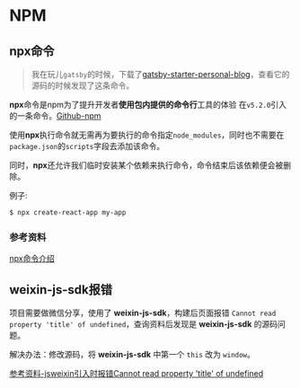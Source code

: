 # NPM



## npx命令

> 我在玩儿`gatsby`的时候，下载了[gatsby-starter-personal-blog](https://github.com/greglobinski/gatsby-starter-personal-blog)，查看它的源码的时候发现了这条命令。

**npx**命令是npm为了提升开发者**使用包内提供的命令行**工具的体验 在`v5.2.0`引入的一条命令。[Github-npm](https://github.com/npm/npm/releases/tag/v5.2.0)

使用**npx**执行命令就无需再为要执行的命令指定`node_modules`，同时也不需要在`package.json`的`scripts`字段去添加该命令。

同时，**npx**还允许我们临时安装某个依赖来执行命令，命令结束后该依赖便会被删除。

例子:

``` bash
$ npx create-react-app my-app
```

### 参考资料

[npx命令介绍](https://segmentfault.com/a/1190000012974903)



## weixin-js-sdk报错

项目需要做微信分享，使用了 **weixin-js-sdk**，构建后页面报错 `Cannot read property 'title' of undefined`，查询资料后发现是 **weixin-js-sdk** 的源码问题。

解决办法：修改源码，将 **weixin-js-sdk** 中第一个 `this` 改为 `window`。

[参考资料-jsweixin引入时报错Cannot read property 'title' of undefined](https://segmentfault.com/q/1010000009724851)

